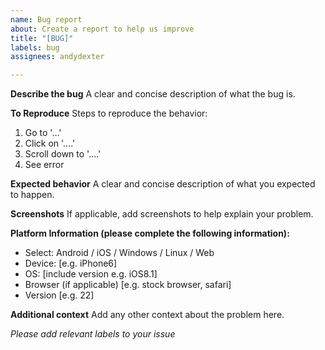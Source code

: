 ```yaml
---
name: Bug report
about: Create a report to help us improve
title: "[BUG]"
labels: bug
assignees: andydexter

---
```


**Describe the bug**
A clear and concise description of what the bug is.

**To Reproduce**
Steps to reproduce the behavior:
1. Go to '...'
2. Click on '....'
3. Scroll down to '....'
4. See error

**Expected behavior**
A clear and concise description of what you expected to happen.

**Screenshots**
If applicable, add screenshots to help explain your problem.

**Platform Information (please complete the following information):**
- Select: Android / iOS / Windows / Linux / Web
 - Device: [e.g. iPhone6]
 - OS: [include version e.g. iOS8.1]
 - Browser (if applicable) [e.g. stock browser, safari]
 - Version [e.g. 22]

**Additional context**
Add any other context about the problem here.

*Please add relevant labels to your issue*
